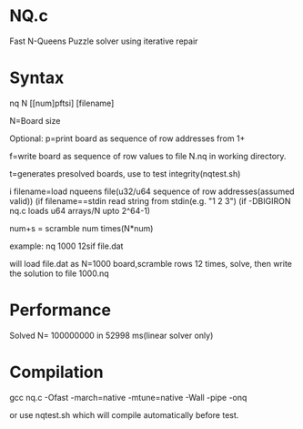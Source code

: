 # NQ.c

Fast N-Queens Puzzle solver using iterative repair

# Syntax

nq N [[num]pftsi] [filename]

N=Board size 

Optional:
p=print board as sequence of row addresses from 1+

f=write board as sequence of row values to file N.nq
in working directory.

t=generates presolved boards, use to test integrity(nqtest.sh)

i filename=load nqueens file(u32/u64 sequence of row addresses(assumed valid))
(if filename==stdin read string from stdin(e.g. "1 2 3")
(if -DBIGIRON nq.c loads u64 arrays/N upto 2^64-1) 

num+s  = scramble num times(N*num)

example: nq 1000 12sif file.dat

will load file.dat as N=1000 board,scramble
rows 12 times, solve, then write
the solution to file 1000.nq

# Performance

Solved N= 100000000  in  52998 ms(linear solver only)
 

# Compilation


gcc nq.c -Ofast -march=native -mtune=native -Wall -pipe -onq

or use nqtest.sh which will compile automatically before test.
